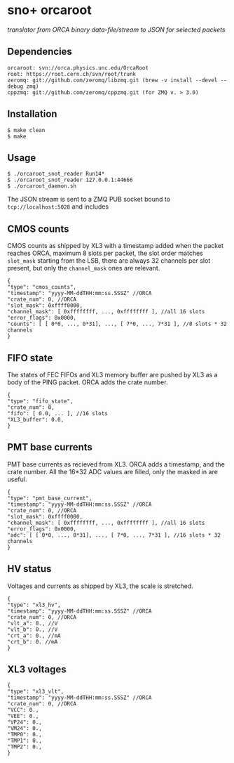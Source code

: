 sno+ orcaroot
=============
*translator from ORCA binary data-file/stream to JSON for selected packets*

Dependencies
------------
    orcaroot: svn://orca.physics.unc.edu/OrcaRoot
    root: https://root.cern.ch/svn/root/trunk
    zeromq: git://github.com/zeromq/libzmq.git (brew -v install --devel --debug zmq)
    cppzmq: git://github.com/zeromq/cppzmq.git (for ZMQ v. > 3.0)

Installation
------------
    $ make clean
    $ make

Usage
-----
    $ ./orcaroot_snot_reader Run14*
    $ ./orcaroot_snot_reader 127.0.0.1:44666
    $ ./orcaroot_daemon.sh

The JSON stream is sent to a ZMQ PUB socket bound to `tcp://localhost:5028` and includes

CMOS counts
-----------
CMOS counts as shipped by XL3 with a timestamp added when the packet reaches ORCA,
maximum 8 slots per packet, the slot order matches `slot_mask` starting from the LSB,
there are always 32 channels per slot present, but only the `channel_mask` ones are relevant.

    {
    "type": "cmos_counts",
    "timestamp": "yyyy-MM-ddTHH:mm:ss.SSSZ" //ORCA
    "crate_num": 0, //ORCA
    "slot_mask": 0xffff0000,
    "channel_mask": [ 0xffffffff, ..., 0xffffffff ], //all 16 slots
    "error_flags": 0x0000,
    "counts": [ [ 0*0, ..., 0*31], ..., [ 7*0, ..., 7*31 ], //8 slots * 32 channels
    }

FIFO state
----------
The states of FEC FIFOs and XL3 memory buffer are pushed by XL3 as a body of the PING packet. ORCA adds the crate number.

    {
    "type": "fifo_state",
    "crate_num": 0,
    "fifo": [ 0.0, ... ], //16 slots
    "XL3_buffer": 0.0,
    }

PMT base currents
-----------------
PMT base currents as recieved from XL3. ORCA adds a timestamp, and the crate number. All the 16*32 ADC values are filled, only the masked in are useful.

    {
    "type": "pmt_base_current",
    "timestamp": "yyyy-MM-ddTHH:mm:ss.SSSZ" //ORCA
    "crate_num": 0, //ORCA
    "slot_mask": 0xffff0000,
    "channel_mask": [ 0xffffffff, ..., 0xffffffff ], //all 16 slots
    "error_flags": 0x0000,
    "adc": [ [ 0*0, ..., 0*31], ..., [ 7*0, ..., 7*31 ], //16 slots * 32 channels
    }

HV status
---------
Voltages and currents as shipped by XL3, the scale is stretched.

    {
    "type": "xl3_hv",
    "timestamp": "yyyy-MM-ddTHH:mm:ss.SSSZ" //ORCA
    "crate_num": 0, //ORCA
    "vlt_a": 0., //V
    "vlt_b": 0., //V
    "crt_a": 0., //mA
    "crt_b": 0. //mA
    }

XL3 voltages
------------

    {
    "type": "xl3_vlt",
    "timestamp": "yyyy-MM-ddTHH:mm:ss.SSSZ" //ORCA
    "crate_num": 0, //ORCA
    "VCC": 0.,
    "VEE": 0.,
    "VP24": 0.,
    "VM24": 0.,
    "TMP0": 0.,
    "TMP1": 0.,
    "TMP2": 0.,
    }

